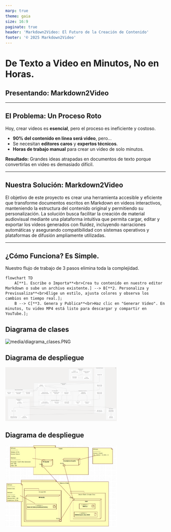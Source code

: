 ```yaml
---
marp: true
theme: gaia
size: 16:9
paginate: true
header: 'Markdown2Video: El Futuro de la Creación de Contenido'
footer: '© 2025 Markdown2Video'
---
```


<!-- _class: lead -->

# **De Texto a Video en Minutos, No en Horas.**
## **Presentando: Markdown2Video**

---

## **El Problema: Un Proceso Roto**

Hoy, crear videos es **esencial**, pero el proceso es ineficiente y costoso.

*   **90% del contenido en línea será video**, pero...
*   Se necesitan **editores caros** y **expertos técnicos**.
*   **Horas de trabajo manual** para crear un video de solo minutos.

**Resultado:** Grandes ideas atrapadas en documentos de texto porque convertirlas en video es demasiado difícil.

---

<!-- _class: split -->

## **Nuestra Solución: Markdown2Video**

El objetivo de este proyecto es crear una herramienta accesible y eficiente que transforme documentos escritos en Markdown en videos interactivos, manteniendo la estructura del contenido original y permitiendo su personalización. La solución busca facilitar la creación de material audiovisual mediante una plataforma intuitiva que permita cargar, editar y exportar los videos generados con fluidez, incluyendo narraciones automáticas y asegurando compatibilidad con sistemas operativos y plataformas de difusión ampliamente utilizadas.


<style scoped>
    img {
        width: 350px;
    }
</style>

---

## **¿Cómo Funciona? Es Simple.**

Nuestro flujo de trabajo de 3 pasos elimina toda la complejidad.

```mermaid
flowchart TD
    A[**1. Escribe o Importa**<br>Crea tu contenido en nuestro editor Markdown o sube un archivo existente.] --> B[**2. Personaliza y Previsualiza**<br>Elige un estilo, ajusta colores y observa los cambios en tiempo real.];
    B --> C[**3. Genera y Publica**<br>Haz clic en "Generar Video". En minutos, tu video MP4 está listo para descargar y compartir en YouTube.];
```


## **Diagrama de clases**
![media/diagrama_clases.PNG](./media/diagrama_clases.PNG)

## **Diagrama de despliegue**
![media/diagrama_arquitectura.PNG](./media/diagrama_arquitectura.PNG)

## **Diagrama de despliegue**
![media/diagrama_despliegue.jpeg](./media/diagrama_despliegue.jpeg)